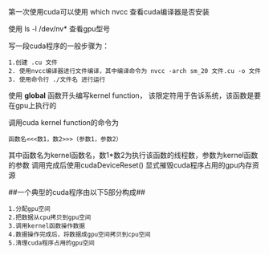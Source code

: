 第一次使用cuda可以使用 which nvcc 查看cuda编译器是否安装

使用 ls -l /dev/nv* 查看gpu型号

写一段cuda程序的一般步骤为：
    
    1.创建 .cu 文件
    2. 使用nvcc编译器进行文件编译，其中编译命令为 nvcc -arch sm_20 文件.cu -o 文件 
    3. 使用命令行 ./文件名 进行运行

使用 __global__ 函数开头编写kernel function， 该限定符用于告诉系统，该函数是要在gpu上执行的

调用cuda kernel function的命令为

    函数名<<<数1，数2>>>（参数1，参数2）
  
其中函数名为kernel函数名，数1*数2为执行该函数的线程数，参数为kernel函数的参数
调用完成后使用cudaDeviceReset() 显式摧毁cuda程序占用的gpu内存资源

##一个典型的cuda程序由以下5部分构成##

    1.分配gpu空间
    2.把数据从cpu拷贝到gpu空间
    3.调用kernel函数操作数据
    4.数据操作完成后，将数据成gpu空间拷贝到cpu空间
    5.清理cuda程序占用的gpu空间
